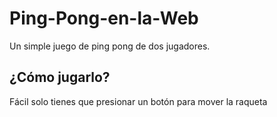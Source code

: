 # Ping-Pong-en-la-Web

Un simple juego de ping pong de dos jugadores.

## ¿Cómo jugarlo?

Fácil solo tienes que presionar un botón para mover la raqueta
